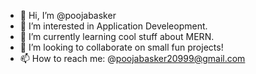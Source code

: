 - 👋 Hi, I’m @poojabasker
- 👀 I’m interested in Application Develeopment.
- 🌱 I’m currently learning cool stuff about MERN.
- 💞️ I’m looking to collaborate on small fun projects! 
- 📫 How to reach me: @poojabasker20999@gmail.com

<!---
poojabasker/poojabasker is a ✨ special ✨ repository because its `README.md` (this file) appears on your GitHub profile.
You can click the Preview link to take a look at your changes.
--->
